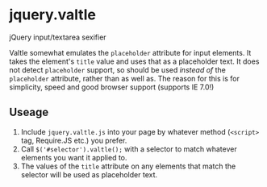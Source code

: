 jquery.valtle
=============

jQuery input/textarea sexifier

Valtle somewhat emulates the `placeholder` attribute for input elements. It takes the element's `title` value and uses that as a placeholder text. It does not detect `placeholder` support, so should be used _instead of_ the `placeholder` attribute, rather than as well as. The reason for this is for simplicity, speed and good browser support (supports IE 7.0!)


Useage
------------

1) Include `jquery.valtle.js` into your page by whatever method (`<script>` tag, Require.JS etc.) you prefer.
2) Call `$('#selector').valtle();` with a selector to match whatever elements you want it applied to.
3) The values of the `title` attribute on any elements that match the selector will be used as placeholder text.
